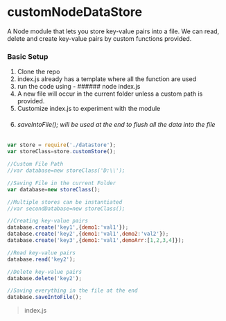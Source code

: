 # customNodeDataStore

A Node module that lets you store key-value pairs into a file. We can read, delete and create key-value pairs by custom functions provided.

### Basic Setup
1. Clone the repo 
2. index.js already has a template where all the function are used
3. run the code using - ###### node index.js
4. A new file will occur in the current folder unless a custom path is provided.
5. Customize index.js to experiment with the module
6. ###### saveIntoFile(); will be used at the end to flush all the data into the file

```javascript
var store = require('./datastore');
var storeClass=store.customStore();

//Custom File Path
//var database=new storeClass('D:\\');

//Saving File in the current Folder
var database=new storeClass();

//Multiple stores can be instantiated
//var secondDatabase=new storeClass();

//Creating key-value pairs
database.create('key1',{demo1:'val1'});
database.create('key2',{demo1:'val1',demo2:'val2'});
database.create('key3',{demo1:'val1',demoArr:[1,2,3,4]});

//Read key-value pairs
database.read('key2');

//Delete key-value pairs
database.delete('key2');

//Saving everything in the file at the end
database.saveIntoFile();
```
> index.js
